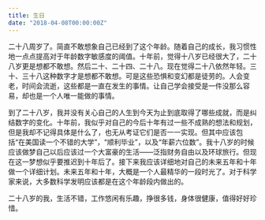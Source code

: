 ```yaml
---
title: 生日
date: "2018-04-08T00:00:00Z"
---
```


二十八周岁了。简直不敢想象自己已经到了这个年龄。随着自己的成长，我习惯性地一点点提高对于年龄数字敏感度的阈值。十年前，觉得十八岁已经很大了，二十八岁更是想都不敢想。然后二十、二十四、二十八。现在觉得二十八依然年轻。三十、三十八这种数字才是想都不敢想。可是这些恐惧和变幻都是徒劳的。人会变老，时间会流逝，这些都是一直在发生的事情。让自己学会接受是一件没那么容易，却也是一个人唯一能做的事情。

到了二十八岁，我并没有关心自己的人生到今天为止到底取得了哪些成就，而是纠结数字的变化。十年前，我似乎对自己的今后十年有过一些不成熟的想法和规划，但是我却不记得具体是什么了，也无从考证它们是否一一实现。但其中应该包括“在美国读一个不错的大学”，“顺利毕业”，以及“年薪六位数”。我十八岁的时候应该做梦自己以后应该过一个大富豪的生活——泛指财务自由以及环球旅行。但现在这一梦想似乎要推迟到十年后了。接下来我应该详细地对自己的未来五年和十年做一个详细计划。未来五年和十年，大概是一个人最精华的一段时光了。对于科学家来说，大多数科学发明应该都是在这个年龄段内做出的。

二十八岁的我，生活不错，工作悠闲有乐趣，挣很多钱，身体很健康，值得好好珍惜。
